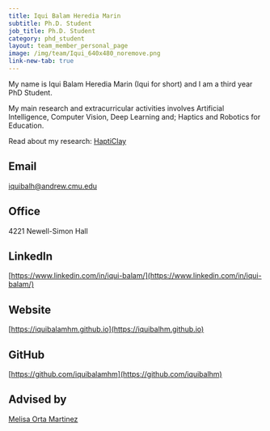 ```yaml
---
title: Iqui Balam Heredia Marin
subtitle: Ph.D. Student
job_title: Ph.D. Student
category: phd_student
layout: team_member_personal_page
image: /img/team/Iqui_640x480_noremove.png
link-new-tab: true
---
```


My name is Iqui Balam Heredia Marin (Iqui for short) and I am a third year PhD Student.

My main research and extracurricular activities involves Artificial Intelligence, Computer Vision, Deep Learning and; Haptics and Robotics for Education.

Read about my research: [HaptiClay](/research/hapticlay)

## Email ## 
[iquibalh@andrew.cmu.edu](mailto:iquibalh@andrew.cmu.edu)

## Office ##
4221 Newell-Simon Hall

## LinkedIn ##
[https://www.linkedin.com/in/iqui-balam/](https://www.linkedin.com/in/iqui-balam/)

## Website ##
[https://iquibalamhm.github.io](https://iquibalhm.github.io)



## GitHub ##
[https://github.com/iquibalamhm](https://github.com/iquibalhm)

## Advised by ##
[Melisa Orta Martinez](/team/melisa)